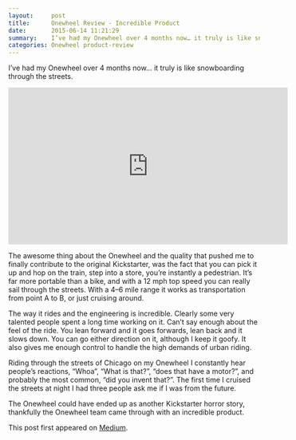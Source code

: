 ```yaml
---
layout:     post
title:      Onewheel Review - Incredible Product
date:       2015-06-14 11:21:29
summary:    I’ve had my Onewheel over 4 months now… it truly is like snowboarding through the streets.
categories: Onewheel product-review
---
```


I’ve had my Onewheel over 4 months now… it truly is like snowboarding through the streets.

<div class="videowrapper">
    <iframe src="https://www.youtube.com/embed/ZK9MxN06LJE" width="560" height="315" frameborder="0" allowfullscreen="allowfullscreen"></iframe>
</div>

The awesome thing about the Onewheel and the quality that pushed me to finally contribute to the original Kickstarter, was the fact that you can pick it up and hop on the train, step into a store, you’re instantly a pedestrian. It’s far more portable than a bike, and with a 12 mph top speed you can really sail through the streets. With a 4–6 mile range it works as transportation from point A to B, or just cruising around.

The way it rides and the engineering is incredible. Clearly some very talented people spent a long time working on it. Can’t say enough about the feel of the ride. You lean forward and it goes forwards, lean back and it slows down. You can go either direction on it, although I keep it goofy. It also gives me enough control to handle the high demands of urban riding.

Riding through the streets of Chicago on my Onewheel I constantly hear people’s reactions, “Whoa”, “What is that?”, “does that have a motor?”, and probably the most common, “did you invent that?”. The first time I cruised the streets at night I had three people ask me if I was from the future.

The Onewheel could have ended up as another Kickstarter horror story, thankfully the Onewheel team came through with an incredible product.

This post first appeared on [Medium](https://medium.com/@mikepland/onewheel-review-incredible-product-e6d117c050f8).
